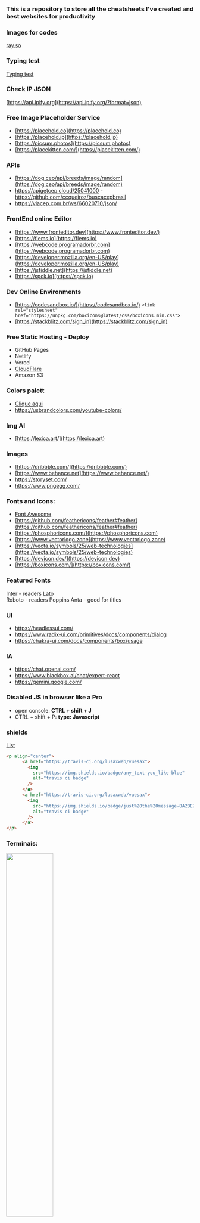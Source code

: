 ### This is a repository to store all the cheatsheets I've created and best websites for productivity


### Images for codes  
[ray.so](https://ray.so/)

### Typing test  
[Typing test](https://10fastfingers.com/typing-test/portuguese)

### Check IP JSON  
[https://api.ipify.org](https://api.ipify.org/?format=json)

### Free Image Placeholder Service
  - [https://placehold.co](https://placehold.co)
  - [https://placehold.jp](https://placehold.jp)
  - [https://picsum.photos](https://picsum.photos)
  - [https://placekitten.com/](https://placekitten.com/)

### APIs
- [https://dog.ceo/api/breeds/image/random](https://dog.ceo/api/breeds/image/random)
- https://apigetcep.cloud/25041000 - https://github.com/ccqueiroz/buscacepbrasil
- https://viacep.com.br/ws/66020710/json/

### FrontEnd online Editor  
- [https://www.fronteditor.dev](https://www.fronteditor.dev/) 
- [https://flems.io](https://flems.io) 
- [https://webcode.programadorbr.com](https://webcode.programadorbr.com) 
- [https://developer.mozilla.org/en-US/play](https://developer.mozilla.org/en-US/play) 
- [https://jsfiddle.net](https://jsfiddle.net) 
- [https://spck.io](https://spck.io)

### Dev Online Environments

- [https://codesandbox.io/](https://codesandbox.io/) `<link rel="stylesheet" href="https://unpkg.com/boxicons@latest/css/boxicons.min.css">`
- [https://stackblitz.com/sign_in](https://stackblitz.com/sign_in)

### Free Static Hosting - Deploy

- GitHub Pages
- Netlify
- Vercel
- [CloudFlare](https://pages.cloudflare.com)
- Amazon S3


### Colors palett
- [Clique aqui](https://git.geraldox.com/CSS/pages/curso_em_video/Representando_cores-com-CSS3.html#sites)
- https://usbrandcolors.com/youtube-colors/

### Img AI
- [https://lexica.art/](https://lexica.art)

### Images
- [https://dribbble.com/](https://dribbble.com/)
- [https://www.behance.net](https://www.behance.net/)
- https://storyset.com/
- https://www.pngegg.com/

  
### Fonts and Icons:

- [Font Awesome](https://github.com/geraldotech/CheatSheets/blob/main/Font_Awesome.md)
- [https://github.com/feathericons/feather#feather](https://github.com/feathericons/feather#feather)
- [https://phosphoricons.com/](https://phosphoricons.com)
- [https://www.vectorlogo.zone](https://www.vectorlogo.zone)
- [https://vecta.io/symbols/25/web-technologies](https://vecta.io/symbols/25/web-technologies)
- [https://devicon.dev/](https://devicon.dev)
- [https://boxicons.com/](https://boxicons.com/)

### Featured Fonts

Inter  - readers
Lato  
Roboto - readers
Poppins
Anta - good for titles



### UI
- https://headlessui.com/
- https://www.radix-ui.com/primitives/docs/components/dialog
- https://chakra-ui.com/docs/components/box/usage

### IA

- https://chat.openai.com/
- https://www.blackbox.ai/chat/expert-react
- https://gemini.google.com/

### Disabled JS in browser like a Pro

- open console: **CTRL + shift + J**
- CTRL + shift + P: **type: Javascript**

### shields

[List](https://dev.to/envoy_/150-badges-for-github-pnk#workspace-specs)
```html
<p align="center">
      <a href="https://travis-ci.org/lusaxweb/vuesax">
        <img
          src="https://img.shields.io/badge/any_text-you_like-blue"
          alt="travis ci badge"
        />
      </a>
      <a href="https://travis-ci.org/lusaxweb/vuesax">
        <img
          src="https://img.shields.io/badge/just%20the%20message-8A2BE2"
          alt="travis ci badge"
        />
      </a>
</p>
```

### Terminais:
<img src="https://github.com/geraldotech/CheatSheets/assets/92253544/8f6b30af-c63b-4654-a361-1b42af92e836" style="width:50%" />
<img src="https://github.com/geraldotech/CheatSheets/assets/92253544/f53a98d6-ace9-41fe-9691-05108b706ac4" style="width:50%" />



### Add GitBash to Windows Terminal
![image](https://github.com/geraldotech/CheatSheets/assets/92253544/3d211fc7-3799-4273-bf24-d89c5c1ec232=500x200)

para finalizar definir o Git Bash Default Profile
[image](https://github.com/geraldotech/CheatSheets/assets/92253544/952df641-7b90-4534-8f81-f357f04efb18)



### Comandos úteis para produtividade:

```shell
mkdir | create folders
touch | create files
rm -rd | delete folders
rm | delete files
echo "# oi" >> style.css | create file and write
cat | read file content
```





&nbsp;
&nbsp;
&nbsp;

<p align="center">gmapdev</p>






